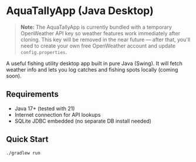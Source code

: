 # AquaTallyApp (Java Desktop)

> **Note:** The AquaTallyApp is currently bundled with a temporary OpenWeather API key so weather features work immediately after cloning.
> This key will be removed in the near future — after that, you'll need to create your own free OpenWeather account and update `config.properties`.

A useful fishing utility desktop app built in pure Java (Swing).
It will fetch weather info and lets you log catches and fishing spots locally (coming soon).

## Requirements
- Java 17+ (tested with 21)
- Internet connection for API lookups
- SQLite JDBC embedded (no separate DB install needed)

## Quick Start
```bash
./gradlew run

